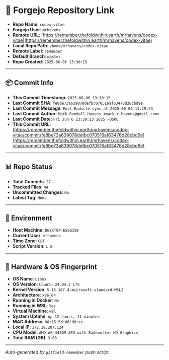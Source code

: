# 🔗 Forgejo Repository Link

- **Repo Name**: `codex-vitae`
- **Forgejo User**: `mrhavens`
- **Remote URL**: [https://remember.thefoldwithin.earth/mrhavens/codex-vitae](https://remember.thefoldwithin.earth/mrhavens/codex-vitae)
- **Local Repo Path**: `/home/mrhavens/codex-vitae`
- **Remote Label**: `remember`
- **Default Branch**: `master`
- **Repo Created**: `2025-06-06 13:30:15`

---

## 📦 Commit Info

- **This Commit Timestamp**: `2025-06-06 13:30:15`
- **Last Commit SHA**: `fe8be73a639078defbc070516af63476d28cbd9e`
- **Last Commit Message**: `Post-Radicle sync at 2025-06-06 13:29:23`
- **Last Commit Author**: `Mark Randall Havens <mark.r.havens@gmail.com>`
- **Last Commit Date**: `Fri Jun 6 13:30:13 2025 -0500`
- **This Commit URL**: [https://remember.thefoldwithin.earth/mrhavens/codex-vitae/commit/fe8be73a639078defbc070516af63476d28cbd9e](https://remember.thefoldwithin.earth/mrhavens/codex-vitae/commit/fe8be73a639078defbc070516af63476d28cbd9e)

---

## 📊 Repo Status

- **Total Commits**: `27`
- **Tracked Files**: `44`
- **Uncommitted Changes**: `No`
- **Latest Tag**: `None`

---

## 🧭 Environment

- **Host Machine**: `DESKTOP-E5SGI58`
- **Current User**: `mrhavens`
- **Time Zone**: `CDT`
- **Script Version**: `1.0`

---

## 🧬 Hardware & OS Fingerprint

- **OS Name**: `Linux`
- **OS Version**: `Ubuntu 24.04.2 LTS`
- **Kernel Version**: `5.15.167.4-microsoft-standard-WSL2`
- **Architecture**: `x86_64`
- **Running in Docker**: `No`
- **Running in WSL**: `Yes`
- **Virtual Machine**: `wsl`
- **System Uptime**: `up 12 hours, 11 minutes`
- **MAC Address**: `00:15:5d:86:d8:cc`
- **Local IP**: `172.18.207.124`
- **CPU Model**: `AMD A6-3420M APU with Radeon(tm) HD Graphics`
- **Total RAM (GB)**: `3.63`

---

_Auto-generated by `gitfield-remember` push script._
